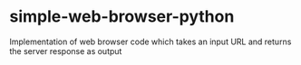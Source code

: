 # simple-web-browser-python
Implementation of web browser code which takes an input URL and returns the server response as output
